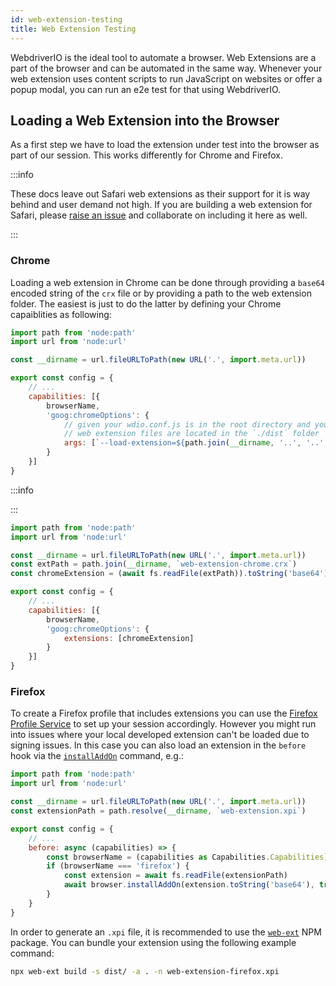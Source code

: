 ```yaml
---
id: web-extension-testing
title: Web Extension Testing
---
```


WebdriverIO is the ideal tool to automate a browser. Web Extensions are a part of the browser and can be automated in the same way. Whenever your web extension uses content scripts to run JavaScript on websites or offer a popup modal, you can run an e2e test for that using WebdriverIO.

## Loading a Web Extension into the Browser

As a first step we have to load the extension under test into the browser as part of our session. This works differently for Chrome and Firefox.

:::info

These docs leave out Safari web extensions as their support for it is way behind and user demand not high. If you are building a web extension for Safari, please [raise an issue](https://github.com/webdriverio/webdriverio/issues/new?assignees=&labels=Docs+%F0%9F%93%96%2CNeeds+Triaging+%E2%8F%B3&template=documentation.yml&title=%5B%F0%9F%93%96+Docs%5D%3A+%3Ctitle%3E) and collaborate on including it here as well.

:::

### Chrome

Loading a web extension in Chrome can be done through providing a `base64` encoded string of the `crx` file or by providing a path to the web extension folder. The easiest is just to do the latter by defining your Chrome capaiblities as following:

```js wdio.conf.js
import path from 'node:path'
import url from 'node:url'

const __dirname = url.fileURLToPath(new URL('.', import.meta.url))

export const config = {
    // ...
    capabilities: [{
        browserName,
        'goog:chromeOptions': {
            // given your wdio.conf.js is in the root directory and your compiled
            // web extension files are located in the `./dist` folder
            args: [`--load-extension=${path.join(__dirname, '..', '..', 'dist')}`]
        }
    }]
}
```

:::info

:::

```js wdio.conf.js
import path from 'node:path'
import url from 'node:url'

const __dirname = url.fileURLToPath(new URL('.', import.meta.url))
const extPath = path.join(__dirname, `web-extension-chrome.crx`)
const chromeExtension = (await fs.readFile(extPath)).toString('base64')

export const config = {
    // ...
    capabilities: [{
        browserName,
        'goog:chromeOptions': {
            extensions: [chromeExtension]
        }
    }]
}
```

### Firefox

To create a Firefox profile that includes extensions you can use the [Firefox Profile Service](/docs/firefox-profile-service) to set up your session accordingly. However you might run into issues where your local developed extension can't be loaded due to signing issues. In this case you can also load an extension in the `before` hook via the [`installAddOn`](/docs/api/gecko#installaddon) command, e.g.:

```js wdio.conf.js
import path from 'node:path'
import url from 'node:url'

const __dirname = url.fileURLToPath(new URL('.', import.meta.url))
const extensionPath = path.resolve(__dirname, `web-extension.xpi`)

export const config = {
    // ...
    before: async (capabilities) => {
        const browserName = (capabilities as Capabilities.Capabilities).browserName
        if (browserName === 'firefox') {
            const extension = await fs.readFile(extensionPath)
            await browser.installAddOn(extension.toString('base64'), true)
        }
    }
}
```

In order to generate an `.xpi` file, it is recommended to use the [`web-ext`](https://www.npmjs.com/package/web-ext) NPM package. You can bundle your extension using the following example command:

```sh
npx web-ext build -s dist/ -a . -n web-extension-firefox.xpi
```
